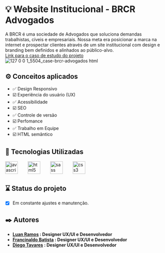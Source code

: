 # 💡  Website Institucional - BRCR Advogados
A BRCR é uma sociedade de Advogados que soluciona demandas trabalhistas, cíveis e empresariais. Nossa meta era posicionar a marca na internet e prospectar clientes através de um site institucional com design e branding bem definidos e alinhados ao público-alvo.
<br> <a href = "https://www.luanramos.com.br/case-brcr-advogados.html">Link para o caso de estudo do projeto </a>
![127 0 0 1_5504_case-brcr-advogados html](https://github.com/luanrramos/brcr-advocacia/assets/104947687/ba33f9cd-31f0-4258-95e7-df128cb99aa4)

## ⚙️ Conceitos aplicados

- ✅ Design Responsivo
- ☑️ Experiência do usuário (UX)
- ✅ Acessibilidade
- ☑️ SEO
- ✅ Controle de versão
- ☑️ Perfomance
- ✅ Trabalho em Equipe
- ☑️ HTML semântico

## 🧩 Tecnologias Utilizadas

<div align="left">
  <img src="https://cdn.jsdelivr.net/gh/devicons/devicon/icons/javascript/javascript-original.svg" height="40" alt="javascript logo"  />
  <img width="24" />
  <img src="https://cdn.jsdelivr.net/gh/devicons/devicon/icons/html5/html5-original.svg" height="40" alt="html5 logo"  />
  <img width="24" />
  <img src="https://cdn.jsdelivr.net/gh/devicons/devicon/icons/tailwindcss/tailwindcss-original.svg" height="40" alt="sass logo"  />
  <img width="24" />
  <img src="https://cdn.jsdelivr.net/gh/devicons/devicon/icons/css3/css3-original.svg" height="40" alt="css3 logo"  />
  <img width="24" />
</div>

## ⌛ Status do projeto

- [x] Em constante ajustes e manutenção.

## ✒️ Autores

* **[Luan Ramos](https://www.linkedin/in/launrramos) : Designer UX/UI e Desenvolvedor**
* **[Francinaldo Batista](https://www.linkedin/in/desenvolvedor-batista) : Designer UX/UI e Desenvolvedor**
* **[Diego Tavares](https://www.linkedin.com/in/diegotaavaares/) : Designer UX/UI e Desenvolvedor**
